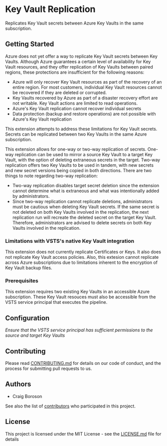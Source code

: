 
# Key Vault Replication

Replicates Key Vault secrets between Azure Key Vaults in the same subscription.

## Getting Started

Azure does not yet offer a way to replicate Key Vault secrets between Key Vaults.  Although Azure guarantees a certain level of availability for Key Vault resources, and they offer replication of Key Vaults between paired regions, these protections are insufficient for the following reasons:

- Azure will only recover Key Vault resources as part of the recovery of an entire region.  For most customers, individual Key Vault resources cannot be recovered if they are deleted or corrupted.
- Key Vaults recovered by Azure as part of a disaster recovery effort are not writable.  Key Vault actions are limited to read operations.
- Azure's Key Vault replication cannot recover individual secrets
- Data protection (backup and restore operations) are not possible with Azure's Key Vault replication 

This extension attempts to address these limitations for Key Vault secrets.  Secrets can be replicated between two Key Vaults in the same Azure subscription.

This extension allows for one-way or two-way replication of secrets.  One-way replication can be used to mirror a source Key Vault to a target Key Vault, with the option of deleting extraneous secrets in the target.  Two-way replication offers two Key Vaults to be used in tandem, with new secrets and new secret versions being copied in both directions.  There are two things to note regarding two-way replication:

- Two-way replication disables target secret deletion since the extension cannot determine what is extraneous and what was intentionally added by administrators.
- Since two-way replication cannot replicate deletions, administrators must be cautious when deleting Key Vault secrets.  If the same secret is not deleted on both Key Vaults involved in the replication, the next replication run will recreate the deleted secret on the target Key Vault.  Therefore, administrators are advised to delete secrets on both Key Vaults involved in the replication.

### Limitations with VSTS's native Key Vault integration
This extension does not currently replicate Certificates or Keys.  It also does not replicate Key Vault access policies.  Also, this extesion cannot replicate across Azure subscriptions due to limitations inherent to the encryption of Key Vault backup files.

### Prerequisites
This extension requires two existing Key Vaults in an accessible Azure subscription.  These Key Vault resouces must also be accessible from the VSTS service principal that executes the pipeline.

## Configuration
*Ensure that the VSTS service principal has sufficient permissions to the source and target Key Vaults*


## Contributing

Please read [CONTRIBUTING.md](https://gist.github.com/PurpleBooth/b24679402957c63ec426) for details on our code of conduct, and the process for submitting pull requests to us.

## Authors

* Craig Boroson 

See also the list of [contributors](https://github.com/cboroson/KeyVault-Replication/contributors) who participated in this project.

## License

This project is licensed under the MIT License - see the [LICENSE.md](LICENSE.md) file for details


